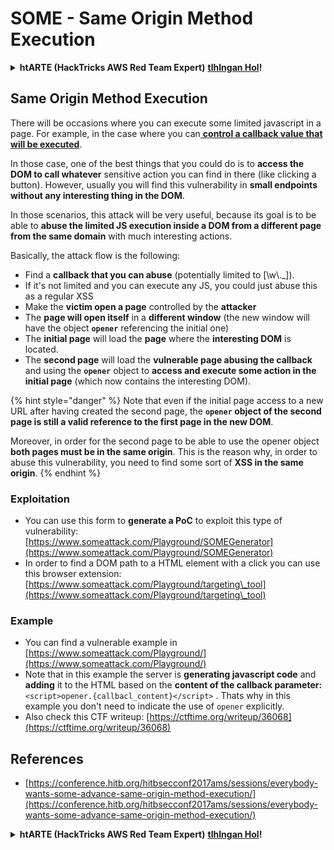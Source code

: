 # SOME - Same Origin Method Execution

<details>

<summary><strong>htARTE (HackTricks AWS Red Team Expert)</strong> <a href="https://training.hacktricks.xyz/courses/arte"><strong>tlhIngan Hol</strong></a><strong>!</strong></summary>

* <strong>tlhIngan Hol</strong> Do you work in a **cybersecurity company**? Do you want to see your **company advertised in HackTricks**? or do you want to have access to the **latest version of the PEASS or download HackTricks in PDF**? Check the [**SUBSCRIPTION PLANS**](https://github.com/sponsors/carlospolop)!
* Discover [**The PEASS Family**](https://opensea.io/collection/the-peass-family), our collection of exclusive [**NFTs**](https://opensea.io/collection/the-peass-family)
* Get the [**official PEASS & HackTricks swag**](https://peass.creator-spring.com)
* **Join the** [**💬**](https://emojipedia.org/speech-balloon/) [**Discord group**](https://discord.gg/hRep4RUj7f) or the [**telegram group**](https://t.me/peass) or **follow** me on **Twitter** 🐦[**@carlospolopm**](https://twitter.com/hacktricks_live)**.**
* **Share your hacking tricks by submitting PRs to the** [**hacktricks repo**](https://github.com/carlospolop/hacktricks) **and** [**hacktricks-cloud repo**](https://github.com/carlospolop/hacktricks-cloud).

</details>

## Same Origin Method Execution

There will be occasions where you can execute some limited javascript in a page. For example, in the case where you can[ **control a callback value that will be executed**](./#javascript-function).

In those case, one of the best things that you could do is to **access the DOM to call whatever** sensitive action you can find in there (like clicking a button). However, usually you will find this vulnerability in **small endpoints without any interesting thing in the DOM**.

In those scenarios, this attack will be very useful, because its goal is to be able to **abuse the limited JS execution inside a DOM from a different page from the same domain** with much interesting actions.

Basically, the attack flow is the following:

* Find a **callback that you can abuse** (potentially limited to \[\w\\.\_]).
* If it's not limited and you can execute any JS, you could just abuse this as a regular XSS
* Make the **victim open a page** controlled by the **attacker**
* The **page will open itself** in a **different window** (the new window will have the object **`opener`** referencing the initial one)
* The **initial page** will load the **page** where the **interesting DOM** is located.
* The **second page** will load the **vulnerable page abusing the callback** and using the **`opener`** object to **access and execute some action in the initial page** (which now contains the interesting DOM).

{% hint style="danger" %}
Note that even if the initial page access to a new URL after having created the second page, the **`opener` object of the second page is still a valid reference to the first page in the new DOM**.

Moreover, in order for the second page to be able to use the opener object **both pages must be in the same origin**. This is the reason why, in order to abuse this vulnerability, you need to find some sort of **XSS in the same origin**.
{% endhint %}

### Exploitation

* You can use this form to **generate a PoC** to exploit this type of vulnerability: [https://www.someattack.com/Playground/SOMEGenerator](https://www.someattack.com/Playground/SOMEGenerator)
* In order to find a DOM path to a HTML element with a click you can use this browser extension: [https://www.someattack.com/Playground/targeting\_tool](https://www.someattack.com/Playground/targeting\_tool)

### Example

* You can find a vulnerable example in [https://www.someattack.com/Playground/](https://www.someattack.com/Playground/)
* Note that in this example the server is **generating javascript code** and **adding** it to the HTML based on the **content of the callback parameter:** `<script>opener.{callbacl_content}</script>` . Thats why in this example you don't need to indicate the use of `opener` explicitly.
* Also check this CTF writeup: [https://ctftime.org/writeup/36068](https://ctftime.org/writeup/36068)

## References

* [https://conference.hitb.org/hitbsecconf2017ams/sessions/everybody-wants-some-advance-same-origin-method-execution/](https://conference.hitb.org/hitbsecconf2017ams/sessions/everybody-wants-some-advance-same-origin-method-execution/)

<details>

<summary><strong>htARTE (HackTricks AWS Red Team Expert)</strong> <a href="https://training.hacktricks.xyz/courses/arte"><strong>tlhIngan Hol</strong></a><strong>!</strong></summary>

* <strong>tlhIngan Hol</strong> Do you work in a **cybersecurity company**? Do you want to see your **company advertised in HackTricks**? or do you want to have access to the **latest version of the PEASS or download HackTricks in PDF**? Check the [**SUBSCRIPTION PLANS**](https://github.com/sponsors/carlospolop)!
* Discover [**The PEASS Family**](https://opensea.io/collection/the-peass-family), our collection of exclusive [**NFTs**](https://opensea.io/collection/the-peass-family)
* Get the [**official PEASS & HackTricks swag**](https://peass.creator-spring.com)
* **Join the** [**💬**](https://emojipedia.org/speech-balloon/) [**Discord group**](https://discord.gg/hRep4RUj7f) or the [**telegram group**](https://t.me/peass) or **follow** me on **Twitter** 🐦[**@carlospolopm**](https://twitter.com/hacktricks_live)**.**
* **Share your hacking tricks by submitting PRs to the** [**hacktricks repo**](https://github.com/carlospolop/hacktricks) **and** [**hacktricks-cloud repo**](https://github.com/carlospolop/hacktricks-cloud).

</details>
